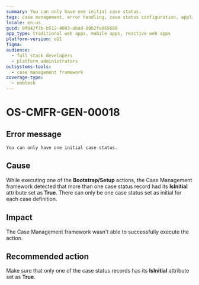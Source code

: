 ```yaml
---
summary: You can only have one initial case status.
tags: case management, error handling, case status configuration, application lifecycle management
locale: en-us
guid: 0f042f7b-b512-4083-abad-80b2fa865680
app_type: traditional web apps, mobile apps, reactive web apps
platform-version: o11
figma:
audience:
  - full stack developers
  - platform administrators
outsystems-tools:
  - case management framework
coverage-type:
  - unblock
---
```


# OS-CMFR-GEN-00018

## Error message

`You can only have one initial case status.`

## Cause

While executing one of the **Bootstrap/Setup** actions, the Case Management framework detected that more than one case status record had its **IsInitial** attribute set as **True**. There can only be one case status set as initial for each case definition.

## Impact

The Case Management framework wasn't able to successfully execute the action.

## Recommended action

Make sure that only one of the case status records has its **IsInitial** attribute set as **True**.
